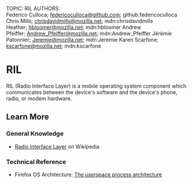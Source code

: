 TOPIC: RIL
AUTHORS: Federico Culloca; federicoculloca@github.com; github:federicoculloca
         Chris Mills; chrisdavidmills@mozilla.net; mdn:chrisdavidmills
         Heather; hbloomer@mozilla.net; mdn:hbloomer
         Andrew Pfeiffer; Andrew_Pfeiffer@mozilla.net; mdn:Andrew_Pfeiffer
         Jérémie Patonnier; Jeremie@mozilla.net; mdn:Jeremie
         Karen Scarfone; kscarfone@mozilla.net; mdn:kscarfone

# RIL

RIL (Radio Interface Layer) is a mobile operating system component which communicates between the
device's software and the device's phone, radio, or modem hardware.

## Learn More

### General Knowledge

- [Radio Interface Layer](https://en.wikipedia.org/wiki/Radio%20Interface%20Layer) on Wikipedia

### Technical Reference

- Firefox OS Architecture: [The userspace process architecture](https://wiki.developer.mozilla.org/en-US/Firefox_OS/Platform/Architecture#The_userspace_process_architecture)
